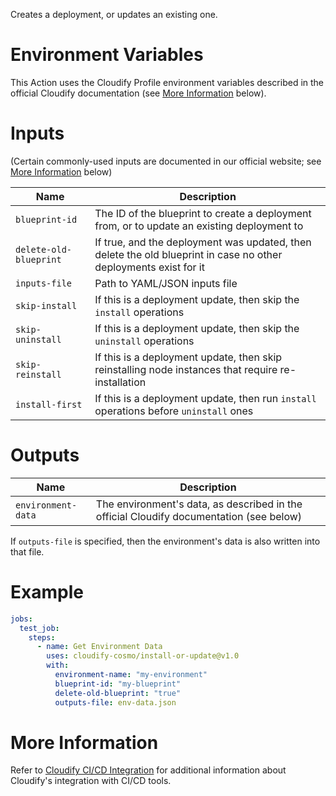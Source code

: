 Creates a deployment, or updates an existing one.

# Environment Variables

This Action uses the Cloudify Profile environment variables described in the official
Cloudify documentation (see [More Information](#more-information) below).

# Inputs

(Certain commonly-used inputs are documented in our official website; see [More Information](#more-information) below)

| Name | Description
|------|------------
| `blueprint-id` | The ID of the blueprint to create a deployment from, or to update an existing deployment to
| `delete-old-blueprint` | If true, and the deployment was updated, then delete the old blueprint in case no other deployments exist for it
| `inputs-file` | Path to YAML/JSON inputs file
| `skip-install` | If this is a deployment update, then skip the `install` operations
| `skip-uninstall` | If this is a deployment update, then skip the `uninstall` operations
| `skip-reinstall` | If this is a deployment update, then skip reinstalling node instances that require re-installation
| `install-first` | If this is a deployment update, then run `install` operations before `uninstall` ones

# Outputs

| Name | Description
|------|------------
| `environment-data` | The environment's data, as described in the official Cloudify documentation (see below)

If `outputs-file` is specified, then the environment's data is also written into that file.

# Example

```yaml
jobs:
  test_job:
    steps:
      - name: Get Environment Data
        uses: cloudify-cosmo/install-or-update@v1.0
        with:
          environment-name: "my-environment"
          blueprint-id: "my-blueprint"
          delete-old-blueprint: "true"
          outputs-file: env-data.json
```

# More Information

Refer to [Cloudify CI/CD Integration](https://docs.cloudify.co/latest/working_with/integration/) for additional information about
Cloudify's integration with CI/CD tools.
